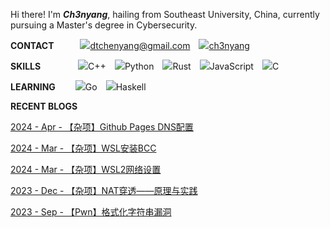 
Hi there! I'm ***Ch3nyang***, hailing from Southeast University, China, currently pursuing a Master's degree in Cybersecurity.

**CONTACT**&emsp;&emsp;&emsp;<a href="mailto:dtchenyang@gmail.com" class="item"><img src="https://api.iconify.design/logos:google-gmail.svg" class="iconify" loading="lazy"><span>dtchenyang@gmail.com</span></a>&emsp;<a href="https://twitter.com/ch3nyang" class="item"><img src="https://api.iconify.design/logos:twitter.svg" class="iconify" loading="lazy"><span>ch3nyang</span></a>

**SKILLS**&emsp;&emsp;&emsp;&emsp;&nbsp;<img src="https://api.iconify.design/vscode-icons:file-type-cpp.svg" class="iconify" loading="lazy"><span>C++</span>&emsp;<img src="https://api.iconify.design/vscode-icons:file-type-python.svg" class="iconify" loading="lazy"><span>Python</span>&emsp;<img src="https://api.iconify.design/vscode-icons:file-type-rust.svg" class="iconify" loading="lazy"><span>Rust</span>&emsp;<img src="https://api.iconify.design/vscode-icons:file-type-js.svg" class="iconify" loading="lazy"><span>JavaScript</span>&emsp;<img src="https://api.iconify.design/vscode-icons:file-type-c.svg" class="iconify" loading="lazy"><span>C</span>

**LEARNING**&emsp;&emsp;&nbsp;<img src="https://api.iconify.design/vscode-icons:file-type-go.svg" class="iconify" loading="lazy"><span>Go</span>&emsp;<img src="https://api.iconify.design/vscode-icons:file-type-haskell.svg" class="iconify" loading="lazy"><span>Haskell</span>

**RECENT BLOGS**

<!-- BLOG-POST-LIST:START --><p><a href= /Github_Pages_DNS%E9%85%8D%E7%BD%AE/ >2024 - Apr - 【杂项】Github Pages DNS配置</a></p><p><a href= /WSL%E5%AE%89%E8%A3%85BCC/ >2024 - Mar - 【杂项】WSL安装BCC</a></p><p><a href= /WSL2%E7%BD%91%E7%BB%9C%E8%AE%BE%E7%BD%AE/ >2024 - Mar - 【杂项】WSL2网络设置</a></p><p><a href= /NAT%E7%A9%BF%E9%80%8F%E5%8E%9F%E7%90%86%E4%B8%8E%E5%AE%9E%E8%B7%B5/ >2023 - Dec - 【杂项】NAT穿透——原理与实践</a></p><p><a href= /format_string/ >2023 - Sep - 【Pwn】格式化字符串漏洞</a></p><!-- BLOG-POST-LIST:END -->
